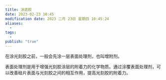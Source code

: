 ```yaml
---
title: 涂底胶
date: 2023-02-23 10:45
modification date: 2023 二月 23日 星期四 10:45:24
aliases:
  - 
tags:
  - 
publish: "true"
---
```


在涂光刻胶之前，一般会先涂一层表面处理剂，也叫增附剂。

表面处理剂是用于增强光刻胶涂层的附着力的化学物质。通过涂覆表面处理剂，可以改善硅片表面与光刻胶之间的相互作用，提高光刻胶的附着力。